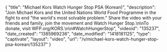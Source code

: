 {
    "title": "Michael Kors Watch Hunger Stop PSA (Korean)",
    "description": "Join Michael Kors and the United Nations World Food Programme in the fight to end \"the world's most solvable problem.\" Share the video with your friends and family, join the movement and Watch Hunger Stop.\n\nTo donate, visit WFP.org\/KORS.\n\n#WatchHungerStop",
    "videoid": "135237",
    "date_created": "1385969236",
    "date_modified": "1418181125",
    "type": "captivate",
    "layout": "video",
    "url": "\/v\/michael-kors-watch-hunger-stop-psa-korean\/135237"
}